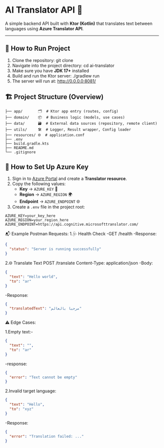 # AI Translator API 🤖

A simple backend API built with **Ktor (Kotlin)** that translates text between languages using **Azure Translator API**.

---

## 🚀 How to Run Project

1. Clone the repository: git clone <your-repo-url>
2. Navigate into the project directory: cd ai-translator
3. Make sure you have **JDK 17+** installed
4. Build and run the Ktor server: ./gradlew run
5. The server will run at: http://0.0.0.0:8081/

## 🏗 Project Structure (Overview)
```
├── app/       🗂  # Ktor app entry (routes, config)
├── domain/    📦  # Business logic (models, use cases)
├── data/      🗃  # External data sources (repository, remote client)
├── utils/     🛠  # Logger, Result wrapper, Config loader
├── resources/ 🌐  # application.conf
├── .env
├── build.gradle.kts
├── README.md
└── .gitignore
```

## 🔑 How to Set Up Azure Key

1. Sign in to [Azure Portal](https://portal.azure.com/) and create a **Translator resource**.
2. Copy the following values:
    - **Key** → `AZURE_KEY` 🔑
    - **Region** → `AZURE_REGION` 🌍
    - **Endpoint** → `AZURE_ENDPOINT` 🌐
3. Create a `.env` file in the project root:
```env
AZURE_KEY=your_key_here
AZURE_REGION=your_region_here
AZURE_ENDPOINT=https://api.cognitive.microsofttranslator.com/
```

📬 Example Postman Requests:
1.🩺 Health Check
-GET /health
-Response:

```json
{
  "status": "Server is running successfully"
}
```

2.🌐 Translate Text
POST /translate
Content-Type: application/json
-Body:

```json
{
  "text": "Hello world",
  "to": "ar"
}
```

-Response:
```json
{
  "translatedText": "مرحبا بالعالم"
}
```

⚠️ Edge Cases:

1.Empty text:-

```json
{
  "text": "",
  "to": "ar"
}
```

-response:

```json
{
  "error": "Text cannot be empty"
}
```

2.Invalid target language:

```json
{
  "text": "Hello",
  "to": "xyz"
}
```

-Response:
```json
{
  "error": "Translation failed: ..."
}
```

